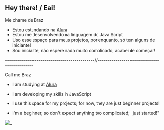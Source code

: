 ## Hey there! / Eai!

Me chame de Braz

- Estou estundando na [Alura](https://www.alura.com.br)
- Estou me desenvolvendo na linguagem do Java Script
- Uso esse espaço para meus projetos, por enquanto, só tem alguns de iniciante!
- Sou iniciante, não espere nada muito complicado, acabei de começar!

---------------------------------------------//---------------------------------------------

Call me Braz

- I am studying at [Alura](https://www.alura.com.br)

- I am developing my skills in JavaScript

- I use this space for my projects; for now, they are just beginner projects!

- I'm a beginner, so don't expect anything too complicated; I just started!"

![_](https://media.tenor.com/s1PTNnkaSQsAAAAi/js-java-script.gif)
